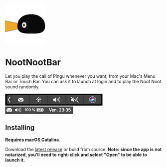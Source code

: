 ![Icon](/screenshots/icon.png)

# NootNootBar

Let you play the call of Pingu whenever you want, from your Mac's Menu Bar or Touch Bar.
You can ask it to launch at login and to play the Noot Noot sound randomly.

![TouchBar](/screenshots/TouchBar.png)
![MenuBar](/screenshots/MenuBar.png)

## Installing

**Requires macOS Catalina**.

Download the [latest release](https://github.com/nonuld/NootNootBar/releases) or build from source.
**Note: since the app is not notarized, you'll need to right-click and select "Open" to be able to launch it.**
